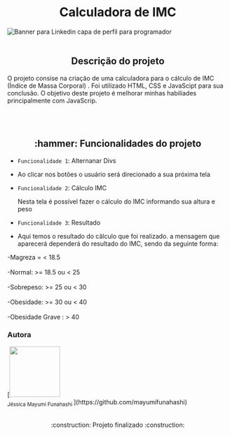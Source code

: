 <h1 align="center"> Calculadora de IMC </h1>

![Banner para Linkedin capa de perfil  para programador ](https://user-images.githubusercontent.com/100293266/168341815-3ca1c17c-9857-4e1a-949c-b071db2499c6.png)
<br></br>


<h2 align="center"> Descrição do projeto </h2>

<p> O projeto consise na criação de uma calculadora para o cálculo de IMC (Índice de Massa Corporal) . Foi utilizado HTML, CSS e JavaScipt para sua conclusão. O objetivo deste projeto é melhorar minhas habiliades principalmente com JavaScrip. </p>
<br></br>
<h2 align = "center" >:hammer: Funcionalidades do projeto</h2>

- `Funcionalidade 1`: Alternanar Divs
- <p> Ao clicar nos botões o usuário será direcionado a sua próxima tela </p>
  
- `Funcionalidade 2`: Cálculo IMC
  <p> Nesta tela é possível fazer o cálculo do IMC informando sua altura e peso </p>
  
- `Funcionalidade 3`: Resultado
- <p> Aqui temos o resultado do cãlculo que foi realizado. a mensagem que aparecerá dependerá do resultado do IMC, sendo da seguinte forma: </p>
-Magreza = < 18.5
<br></br>
-Normal: >= 18.5 ou < 25
<br></br>
-Sobrepeso: >= 25 ou < 30
<br></br>
-Obesidade:  >= 30 ou < 40
<br></br>
-Obesidade Grave : > 40
<h3>Autora</h3>
 [<img src="https://avatars.githubusercontent.com/u/100293266?v=4" width=115><br><sub>Jéssica Mayumi Funahashi </sub>](https://github.com/mayumifunahashi)  
<br></br>
<p align="center">:construction: Projeto finalizado :construction:</p>
